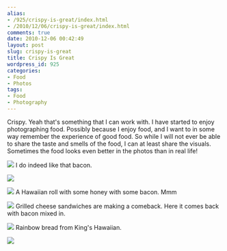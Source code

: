 ```yaml
---
alias:
- /925/crispy-is-great/index.html
- /2010/12/06/crispy-is-great/index.html
comments: true
date: 2010-12-06 00:42:49
layout: post
slug: crispy-is-great
title: Crispy Is Great
wordpress_id: 925
categories:
- Food
- Photos
tags:
- Food
- Photography
---
```


Crispy. Yeah that's something that I can work with. I have started to enjoy photographing food. Possibly because I enjoy food, and I want to in some way remember the experience of good food. So while I will not ever be able to share the taste and smells of the food, I can at least share the visuals. Sometimes the food looks even better in the photos than in real life!

[![](http://farm6.static.flickr.com/5242/5233215293_74aef6d90d.jpg)](http://farm6.static.flickr.com/5242/5233215293_74aef6d90d_b.jpg)
I do indeed like that bacon.

[![](http://farm6.static.flickr.com/5087/5233215271_c828aafc0a.jpg)](http://farm6.static.flickr.com/5087/5233215271_c828aafc0a_b.jpg)

[![](http://farm6.static.flickr.com/5130/5233215229_1e6a4a846a.jpg)](http://farm6.static.flickr.com/5130/5233215229_1e6a4a846a_b.jpg)
A Hawaiian roll with some honey with some bacon. Mmm

[![](http://farm6.static.flickr.com/5168/5233215201_f29a04c5e1.jpg)](http://farm6.static.flickr.com/5168/5233215201_f29a04c5e1_b.jpg)
Grilled cheese sandwiches are making a comeback. Here it comes back with bacon mixed in.

[![](http://farm6.static.flickr.com/5290/5233806926_37a292a218.jpg)](http://farm6.static.flickr.com/5290/5233806926_37a292a218_b.jpg)
Rainbow bread from King's Hawaiian.

[![](http://farm6.static.flickr.com/5205/5233215155_7bcb4a4e5e.jpg)](http://farm6.static.flickr.com/5205/5233215155_7bcb4a4e5e_b.jpg)

